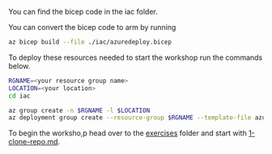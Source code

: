You can find the bicep code in the iac folder.

You can convert the bicep code to arm by running 

```bash
az bicep build --file ./iac/azuredeploy.bicep
```

To deploy these resources needed to start the workshop run the commands below.

```bash
RGNAME=<your resource group name>
LOCATION=<your location>
cd iac
```

```bash
az group create -n $RGNAME -l $LOCATION
az deployment group create --resource-group $RGNAME --template-file azuredeploy.bicep --parameters @azuredeploy.parameters.json
```

To begin the worksho,p head over to the [exercises](./exercises/ex-1) folder and start with [1-clone-repo.md](https://github.com/mosabami/modernize-app-ai-ready/blob/main/exercises/ex-1/1-clone-repo.md).
